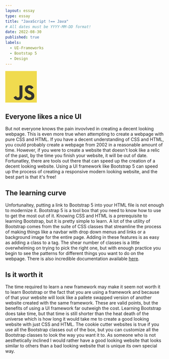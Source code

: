 ```yaml
---
layout: essay
type: essay
title: "JavaScript !== Java"
# All dates must be YYYY-MM-DD format!
date: 2022-08-30
published: true
labels:
  - UI-Frameworks
  - Bootstap 5
  - Design
---
```


<img width="100px" class="rounded float-start pe-4" src="../img/starting-js/JavaScript-logo.png">

## Everyone likes a nice UI
But not everyone knows the pain invovlved in creating a decent looking webpage. This is even more true when attempting to create a webpage with pure CSS and HTML. If you have a decent understanding of CSS and HTML, you could probably create a webpage from 2002 in a reasonable amount of time. However, if you were to create a website that doesn't look like a relic of the past, by the time you finish your website, it will be out of date. Fortunatley, there are tools out there that can speed up the creation of a decent looking website. Using a UI framework like Bootstrap 5 can speed up the process of creating a responsive modern looking website, and the best part is that it's free! 

## The learning curve
Unfortunaltey, putting a link to Bootstrap 5 into your HTML file is not enough to modernize it. Bootstrap 5 is a tool box that you need to know how to use to get the most out of it. Knowing CSS and HTML is a prerequisite to learning Bootstrap, but it is pretty simple to learn. A lot of the utility of Bootstrap comes from the suite of CSS classes that streamline the process of making things like a navbar with drop down menus and links or a background image for the entire page. Adding in these features is as easy as adding a class to a tag. The shear number of classes is a little overwhelming on trying to pick the right one, but with enough practice you begin to see the patterns for different things you want to do on the webpage. There is also incredible documentation available [here](https://getbootstrap.com/docs/5.0/examples/cheatsheet/).

## Is it worth it
The time required to learn a new framework may make it seem not worth it to learn Bootstrap or the fact that you are using a framework and because of that your website will look like a pallete swapped version of another website created with the same framework. These are valid points, but the benefits of using a UI framework far outweigh the cost. Learning Bootstrap does take time, but that time is still shorter than the heat death of the universe which is how long it would take me to create a good looking website with just CSS and HTML. The cookie cutter websites is true if you use all the Bootstrap classes out of the box, but you can customize all the Bootstrap classes to look the way you want it to. As someone who is not aesthetically inclined I would rather have a good looking website that looks similar to others than a bad looking website that is unique its own special way. 



